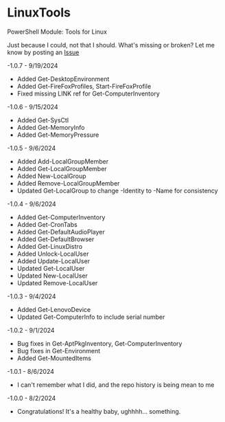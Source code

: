 # LinuxTools

PowerShell Module: Tools for Linux

Just because I could, not that I should. What's missing or broken? Let me know by posting an [Issue](https://github.com/Skatterbrainz/LinuxTools/issues)

-1.0.7 - 9/19/2024
  - Added Get-DesktopEnvironment
  - Added Get-FireFoxProfiles, Start-FireFoxProfile
  - Fixed missing LINK ref for Get-ComputerInventory

-1.0.6 - 9/15/2024
  - Added Get-SysCtl
  - Added Get-MemoryInfo
  - Added Get-MemoryPressure

-1.0.5 - 9/6/2024
  - Added Add-LocalGroupMember
  - Added Get-LocalGroupMember
  - Added New-LocalGroup
  - Added Remove-LocalGroupMember
  - Updated Get-LocalGroup to change -Identity to -Name for consistency

-1.0.4 - 9/6/2024
  - Added Get-ComputerInventory
  - Added Get-CronTabs
  - Added Get-DefaultAudioPlayer
  - Added Get-DefaultBrowser
  - Added Get-LinuxDistro
  - Added Unlock-LocalUser
  - Added Update-LocalUser
  - Updated Get-LocalUser
  - Updated New-LocalUser
  - Updated Remove-LocalUser

-1.0.3 - 9/4/2024
  - Added Get-LenovoDevice
  - Updated Get-ComputerInfo to include serial number

-1.0.2 - 9/1/2024
  - Bug fixes in Get-AptPkgInventory, Get-ComputerInventory
  - Bug fixes in Get-Environment
  - Added Get-MountedItems

-1.0.1 - 8/6/2024
  - I can't remember what I did, and the repo history is being mean to me

-1.0.0 - 8/2/2024
  - Congratulations! It's a healthy baby, ughhhh... something.